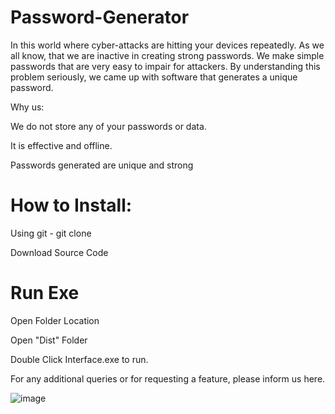 # Password-Generator
In this world where cyber-attacks are hitting your devices repeatedly. As we all know, that we are inactive in creating strong passwords. We make simple passwords that are very easy to impair for attackers. By understanding this problem seriously, we came up with software that generates a unique password.


Why us:

We do not store any of your passwords or data.

It is effective and offline.

Passwords generated are unique and strong

# How to Install:
Using git - git clone <repo-url>
  
Download Source Code

# Run Exe
  
Open Folder Location
  
Open "Dist" Folder
  
Double Click Interface.exe to run.

For any additional queries or for requesting a feature, please inform us here.
  
  
  
![image](https://user-images.githubusercontent.com/73534350/127953046-4ab8690b-7c70-4627-8379-aee54e7fc034.png)

